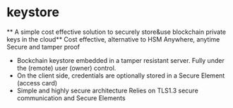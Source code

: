 # keystore

** A simple cost effective solution to securely store&use blockchain private keys in the cloud**
Cost effective, alternative to HSM
Anywhere, anytime
Secure and tamper proof
- Bockchain keystore embedded in a tamper resistant server.
Fully under the (remote) user (owner) control.
- On the client side, credentials are optionally stored in a Secure Element (access card)
- Simple and highly secure architecture
Relies on TLS1.3 secure communication and Secure Elements

